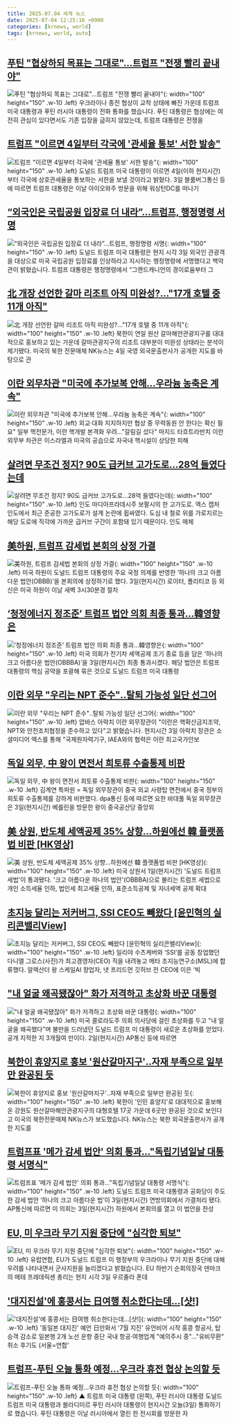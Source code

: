 ```yaml
---
title: 2025.07.04 세계 뉴스
date: 2025-07-04 12:25:16 +0900
categories: [krnews, world]
tags: [krnews, world, auto]
---
```

## [푸틴 "협상하되 목표는 그대로"...트럼프 "전쟁 빨리 끝내야"](https://n.news.naver.com/mnews/article/052/0002214261)

![푸틴 "협상하되 목표는 그대로"...트럼프 "전쟁 빨리 끝내야"](https://mimgnews.pstatic.net/image/origin/052/2025/07/04/2214261.jpg?type=nf220_150){: width="100" height="150" .w-10 .left}
우크라이나 종전 협상이 교착 상태에 빠진 가운데 트럼프 미국 대통령과 푸틴 러시아 대통령이 전화 통화를 했습니다. 푸틴 대통령은 협상에는 여전히 관심이 있다면서도 기존 입장을 굽히지 않았는데, 트럼프 대통령은 전쟁을

## [트럼프 "이르면 4일부터 각국에 '관세율 통보' 서한 발송"](https://n.news.naver.com/mnews/article/008/0005216928)

![트럼프 "이르면 4일부터 각국에 '관세율 통보' 서한 발송"](https://mimgnews.pstatic.net/image/origin/008/2025/07/04/5216928.jpg?type=nf220_150){: width="100" height="150" .w-10 .left}
도널드 트럼프 미국 대통령이 이르면 4일(이하 현지시간)부터 각국에 상호관세율을 통보하는 서한을 보낼 것이라고 밝혔다. 3일 블룸버그통신 등에 따르면 트럼프 대통령은 이날 아이오와주 방문을 위해 워싱턴DC를 떠나기

## [“외국인은 국립공원 입장료 더 내라”…트럼프, 행정명령 서명](https://n.news.naver.com/mnews/article/056/0011982654)

![“외국인은 국립공원 입장료 더 내라”…트럼프, 행정명령 서명](https://mimgnews.pstatic.net/image/origin/056/2025/07/04/11982654.jpg?type=nf220_150){: width="100" height="150" .w-10 .left}
도널드 트럼프 미국 대통령은 현지 시각 3일 외국인 관광객을 대상으로 미국 국립공원 입장료를 인상하라고 지시하는 행정명령에 서명했다고 백악관이 밝혔습니다. 트럼프 대통령은 행정명령에서 “그랜드캐니언의 경이로움부터 그

## [北 개장 선언한 갈마 리조트 아직 미완성?…"17개 호텔 중 11개 아직"](https://n.news.naver.com/mnews/article/421/0008350379)

![北 개장 선언한 갈마 리조트 아직 미완성?…"17개 호텔 중 11개 아직"](https://mimgnews.pstatic.net/image/origin/421/2025/07/04/8350379.jpg?type=nf220_150){: width="100" height="150" .w-10 .left}
북한이 연일 원산 갈마해안관광지구를 대대적으로 홍보하고 있는 가운데 갈마관광지구의 리조트 대부분이 미완성 상태라는 분석이 제기됐다. 미국의 북한 전문매체 NK뉴스는 4일 국영 외국문출판사가 공개한 지도를 바탕으로 관

## [이란 외무차관 "미국에 추가보복 안해…우라늄 농축은 계속"](https://n.news.naver.com/mnews/article/001/0015487432)

![이란 외무차관 "미국에 추가보복 안해…우라늄 농축은 계속"](https://mimgnews.pstatic.net/image/origin/001/2025/07/04/15487432.jpg?type=nf220_150){: width="100" height="150" .w-10 .left}
외교·대화 지지하지만 협상 중 무력동원 안 한다는 확신 필요" 일부 핵전문가, 이란 핵개발 본격화 우려…"갈림길 섰다" 마지드 타흐트라반치 이란 외무부 차관은 이스라엘과 미국의 공습으로 자국내 핵시설이 상당한 피해

## [살려면 무조건 정지? 90도 급커브 고가도로…28억 들였다는데](https://n.news.naver.com/mnews/article/021/0002720308)

![살려면 무조건 정지? 90도 급커브 고가도로…28억 들였다는데](https://mimgnews.pstatic.net/image/origin/021/2025/07/04/2720308.jpg?type=nf220_150){: width="100" height="150" .w-10 .left}
인도 마디아프라데시주 보팔시의 한 고가도로. 엑스 캡처 인도에서 최근 준공한 고가도로가 설계 논란에 휩싸였다. 도심 내 철로 위를 가로지르는 해당 도로에 직각에 가까운 급커브 구간이 포함돼 있기 때문이다. 인도 매체

## [美하원, 트럼프 감세법 본회의 상정 가결](https://n.news.naver.com/mnews/article/018/0006055946)

![美하원, 트럼프 감세법 본회의 상정 가결](https://mimgnews.pstatic.net/image/origin/018/2025/07/03/6055946.jpg?type=nf220_150){: width="100" height="150" .w-10 .left}
미국 하원이 도널드 트럼프 대통령의 주요 국정 의제를 반영한 ‘하나의 크고 아름다운 법안(OBBB)’을 본회의에 상정하기로 했다. 3일(현지시간) 로이터, 폴리티코 등 외신은 미국 하원이 이날 새벽 3시30분경 절차

## [‘청정에너지 정조준’ 트럼프 법안 의회 최종 통과…韓영향은](https://n.news.naver.com/mnews/article/018/0006056617)

![‘청정에너지 정조준’ 트럼프 법안 의회 최종 통과…韓영향은](https://mimgnews.pstatic.net/image/origin/018/2025/07/04/6056617.jpg?type=nf220_150){: width="100" height="150" .w-10 .left}
미국 의회가 전기차 세액공제 조기 종료 등을 담은 ‘하나의 크고 아름다운 법안(OBBBA)’을 3일(현지시간) 최종 통과시켰다. 해당 법안은 트럼프 대통령의 핵심 공약을 포괄해 묶은 것으로 도널드 트럼프 미국 대통령

## [이란 외무 "우리는 NPT 준수"‥탈퇴 가능성 일단 선그어](https://n.news.naver.com/mnews/article/214/0001434180)

![이란 외무 "우리는 NPT 준수"‥탈퇴 가능성 일단 선그어](https://mimgnews.pstatic.net/image/origin/214/2025/07/04/1434180.jpg?type=nf220_150){: width="100" height="150" .w-10 .left}
압바스 아락치 이란 외무장관이 "이란은 핵확산금지조약, NPT와 안전조치협정을 준수하고 있다"고 밝혔습니다. 현지시간 3일 아락치 장관은 소셜미디어 엑스를 통해 "국제원자력기구, IAEA와의 협력은 이란 최고국가안보

## [독일 외무, 中 왕이 면전서 희토류 수출통제 비판](https://n.news.naver.com/mnews/article/001/0015487292)

![독일 외무, 中 왕이 면전서 희토류 수출통제 비판](https://mimgnews.pstatic.net/image/origin/001/2025/07/04/15487292.jpg?type=nf220_150){: width="100" height="150" .w-10 .left}
김계연 특파원 = 독일 외무장관이 중국 외교 사령탑 면전에서 중국 정부의 희토류 수출통제를 강하게 비판했다. dpa통신 등에 따르면 요한 바데풀 독일 외무장관은 3일(현지시간) 베를린을 방문한 왕이 중국공산당 중앙외

## [美 상원, 반도체 세액공제 35% 상향...하원에선 韓 플랫폼법 비판 [HK영상]](https://n.news.naver.com/mnews/article/015/0005153067)

![美 상원, 반도체 세액공제 35% 상향...하원에선 韓 플랫폼법 비판 [HK영상]](https://mimgnews.pstatic.net/image/origin/015/2025/07/03/5153067.jpg?type=nf220_150){: width="100" height="150" .w-10 .left}
미국 상원서 1일(현지시간) '도널드 트럼프 세법'이 통과됐다. '크고 아름다운 하나의 법안'(OBBBA)으로 불리는 트럼프 세법으로 개인 소득세율 인하, 법인세 최고세율 인하, 표준소득공제 및 자녀세액 공제 확대

## [초지능 달리는 저커버그, SSI CEO도 빼왔다 [윤민혁의 실리콘밸리View]](https://n.news.naver.com/mnews/article/011/0004505034)

![초지능 달리는 저커버그, SSI CEO도 빼왔다 [윤민혁의 실리콘밸리View]](https://mimgnews.pstatic.net/image/origin/011/2025/07/04/4505034.jpg?type=nf220_150){: width="100" height="150" .w-10 .left}
일리야 수츠케버와 ‘SSI’를 공동 창업했던 다니엘 그로스(사진)가 최고경영자(CEO) 직을 내려놓고 메타 초지능연구소(MSL)에 합류했다. 알렉산더 왕 스케일AI 창업자, 냇 프리드먼 깃허브 전 CEO에 이은 ‘빅

## ["내 얼굴 왜곡됐잖아" 화가 저격하고 초상화 바꾼 대통령](https://n.news.naver.com/mnews/article/119/0002975355)

!["내 얼굴 왜곡됐잖아" 화가 저격하고 초상화 바꾼 대통령](https://mimgnews.pstatic.net/image/origin/119/2025/07/04/2975355.jpg?type=nf220_150){: width="100" height="150" .w-10 .left}
미국 콜로라도주 의회 의사당에 걸린 초상화를 두고 "내 얼굴을 왜곡했다"며 불만을 드러냈던 도널드 트럼프 미 대통령이 새로운 초상화를 얻었다. 공개 지적한 지 3개월여 만이다. 2일(현지시간) AP통신 등에 따르면

## [북한이 휴양지로 홍보 '원산갈마지구'‥자재 부족으로 일부만 완공된 듯](https://n.news.naver.com/mnews/article/214/0001434273)

![북한이 휴양지로 홍보 '원산갈마지구'‥자재 부족으로 일부만 완공된 듯](https://mimgnews.pstatic.net/image/origin/214/2025/07/04/1434273.jpg?type=nf220_150){: width="100" height="150" .w-10 .left}
북한이 '인민 휴양지'로 대대적으로 홍보해온 강원도 원산갈마해안관광지구의 대형호텔 17곳 가운데 6곳만 완공된 것으로 보인다고 미국의 북한전문매체 NK뉴스가 보도했습니다. NK뉴스는 북한 외국문출판사가 공개한 지도를

## [트럼프표 '메가 감세 법안' 의회 통과…"독립기념일날 대통령 서명식"](https://n.news.naver.com/mnews/article/119/0002975497)

![트럼프표 '메가 감세 법안' 의회 통과…"독립기념일날 대통령 서명식"](https://mimgnews.pstatic.net/image/origin/119/2025/07/04/2975497.jpg?type=nf220_150){: width="100" height="150" .w-10 .left}
도널드 트럼프 미국 대통령과 공화당이 주도한 감세 법안 ‘하나의 크고 아름다운 법’이 3일(현지시간) 연방의회에서 가결처리 됐다. AP통신에 따르면 미 의회는 3일(현지시간) 하원에서 본회의를 열고 이 법안을 찬성

## [EU, 미 우크라 무기 지원 중단에 "심각한 퇴보"](https://n.news.naver.com/mnews/article/052/0002214227)

![EU, 미 우크라 무기 지원 중단에 "심각한 퇴보"](https://mimgnews.pstatic.net/image/origin/052/2025/07/04/2214227.jpg?type=nf220_150){: width="100" height="150" .w-10 .left}
유럽연합, EU가 도널드 트럼프 미 행정부의 우크라이나 무기 지원 중단에 대해 우려를 나타내면서 군사지원을 늘리겠다고 밝혔습니다. EU 하반기 순회의장국 덴마크의 메테 프레데릭센 총리는 현지 시각 3일 우르줄라 폰데

## ['대지진설'에 홍콩서는 日여행 취소한다는데…[샷!]](https://n.news.naver.com/mnews/article/001/0015487311)

!['대지진설'에 홍콩서는 日여행 취소한다는데…[샷!]](https://mimgnews.pstatic.net/image/origin/001/2025/07/04/15487311.jpg?type=nf220_150){: width="100" height="150" .w-10 .left}
'동일본 대지진' 예언 日만화서 '7월 지진' 유언비어 시작 홍콩 항공사, 탑승객 감소로 일본행 2개 노선 운항 중단 국내 항공·여행업계 "예의주시 중"…"유비무환" 취소 후기도 (서울=연합'

## [트럼프-푸틴 오늘 통화 예정…우크라 휴전 협상 논의할 듯](https://n.news.naver.com/mnews/article/055/0001272173)

![트럼프-푸틴 오늘 통화 예정…우크라 휴전 협상 논의할 듯](https://mimgnews.pstatic.net/image/origin/055/2025/07/03/1272173.jpg?type=nf220_150){: width="100" height="150" .w-10 .left}
▲ 트럼프 미국 대통령 (왼쪽), 푸틴 러시아 대통령 도널드 트럼프 미국 대통령과 블라디미르 푸틴 러시아 대통령이 현지시간 오늘(3일) 통화하기로 했습니다. 푸틴 대통령은 이날 러시아에서 열린 한 전시회를 방문한 자

